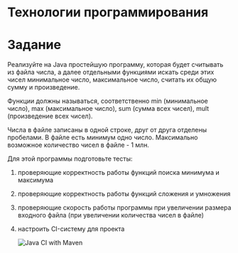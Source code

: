 # Технологии программирования #
# Задание #
Реализуйте на Java простейшую программу, которая будет считывать из файла числа, а далее отдельными функциями искать среди этих чисел минимальное число, максимальное число, считать их общую сумму и произведение.

Функции должны называться, соответственно min (минимальное число), max (максимальное число), sum (сумма всех чисел), mult (произведение всех чисел).

Числа в файле записаны в одной строке, друг от друга отделены пробелами. В файле есть минимум одно число. Максимально возможное количество чисел в файле - 1 млн.

Для этой программы подготовьте тесты:
1) проверяющие корректность работы функций поиска минимума и максимума
2) проверяющие корректность работы функций сложения и умножения
3) проверяющие скорость работы программы при увеличении размера входного файла (при увеличении количества чисел в файле)
4) настроить CI-систему для проекта

   
   ![Java CI with Maven](https://github.com/katechek/Programming-technology/actions/workflows/check2.yml/badge.svg)

